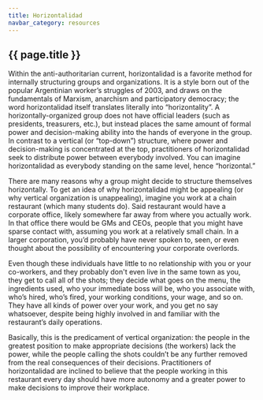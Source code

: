 ```yaml
---
title: Horizontalidad
navbar_category: resources
---
```

## {{ page.title }}

Within the anti-authoritarian current, horizontalidad is a favorite method for internally structuring groups and organizations. It is a style born out of the popular Argentinian worker’s struggles of 2003, and draws on the fundamentals of Marxism, anarchism and participatory democracy; the word horizontalidad itself translates literally into “horizontality”. A horizontally-organized group does not have official leaders (such as presidents, treasurers, etc.), but instead places the same amount of formal power and decision-making ability into the hands of everyone in the group. In contrast to a vertical (or “top-down”) structure, where power and decision-making is concentrated at the top, practitioners of horizontalidad seek to distribute power between everybody involved. You can imagine horizontalidad as everybody standing on the same level, hence “horizontal.”

There are many reasons why a group might decide to structure themselves horizontally. To get an idea of why horizontalidad might be appealing (or why vertical organization is unappealing), imagine you work at a chain restaurant (which many students do). Said restaurant would have a corporate office, likely somewhere far away from where you actually work. In that office there would be GMs and CEOs, people that you might have sparse contact with, assuming you work at a relatively small chain. In a larger corporation, you’d probably have never spoken to, seen, or even thought about the possibility of encountering your corporate overlords.

Even though these individuals have little to no relationship with you or your co-workers, and they probably don't even live in the same town as you, they get to call all of the shots; they decide what goes on the menu, the ingredients used, who your immediate boss will be, who you associate with, who’s hired, who’s fired, your working conditions, your  wage, and so on. They have all kinds of power over your work, and you get no say whatsoever, despite being highly involved in and familiar with the restaurant’s daily operations.

Basically, this is the predicament of vertical organization: the people in the greatest position to make appropriate decisions (the workers) lack the power, while the people calling the shots couldn’t be any further removed from the real consequences of their decisions. Practitioners of horizontalidad are inclined to believe that the people working in this restaurant every day should have more autonomy and a greater power to make decisions to improve their workplace.
